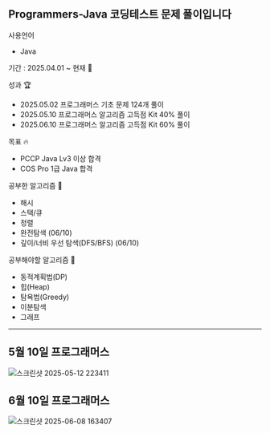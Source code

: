 ## Programmers-Java 코딩테스트 문제 풀이입니다

사용언어
- Java 

기간 : 2025.04.01 ~ 현재 🌱

성과 🏆
- 2025.05.02 프로그래머스 기초 문제 124개 풀이
- 2025.05.10 프로그래머스 알고리즘 고득점 Kit 40% 풀이
- 2025.06.10 프로그래머스 알고리즘 고득점 Kit 60% 풀이

목표 🔥
- PCCP Java Lv3 이상 합격
- COS Pro 1급 Java 합격

공부한 알고리즘 🧐
- 해시
- 스택/큐
- 정렬
- 완전탐색 (06/10)
- 깊이/너비 우선 탐색(DFS/BFS) (06/10)

공부해야할 알고리즘 🧐 
- 동적계획법(DP)
- 힙(Heap)
- 탐욕법(Greedy)
- 이분탐색
- 그래프

---
## 5월 10일 프로그래머스
![스크린샷 2025-05-12 223411](https://github.com/user-attachments/assets/6c30adea-1eb7-4f52-8e68-ee8047e46e36)

## 6월 10일 프로그래머스
![스크린샷 2025-06-08 163407](https://github.com/user-attachments/assets/44ebbbe7-11bf-4beb-b62c-5ce56b86fd39)
